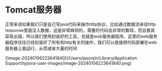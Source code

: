 # Tomcat服务器

正常来讲如果我们只是自己写java代码来操作http协议，比如通过数据流来往http response里面注入数据，这是非常麻烦的，需要的代码会非常的繁琐，而且极其容易出错，所以我们使用封装好的工具，也就是web服务器程序。这里的web服务器程序往往已经封装好了所有和http有关的操作，我们可以直接把代码部署在web服务器上面运行，从而减省大量的时间

![image-20240106223641840](/Users/jasonjin/Library/Application Support/typora-user-images/image-20240106223641840.png)